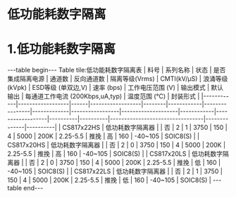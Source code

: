 # 低功能耗数字隔离
# 1.低功能耗数字隔离

---table begin---
Table tile:低功能耗数字隔离表
| 料号       | 系列名称         | 状态 | 是否集成隔离电源 | 通道数 | 反向通道数 | 隔离等级(Vrms) | CMTI(kV/μS) | 浪涌等级 (kVpk) | ESD等级 (单双边,V) | 速率 (bps) | 工作电压范围 (V) | 输出模式 | 默认输出 | 每通道工作电流 (200Kbps,uA,typ) | 温度范围 (℃) | 封装形式 |
|------------|------------------|------|------------------|--------|------------|----------------|-------------|-----------------|--------------------|------------|------------------|----------|----------|---------------------------------|--------------|----------|
| CS817x22HS | 低功耗数字隔离器 |      | 否               | 2      | 1          | 3750           | 150         | 4               | 5000               | 200K       | 2.25-5.5         | 推挽     | 高       | 160                             | -40~105      | SOIC8(S) |
| CS817x20HS | 低功耗数字隔离器 |      | 否               | 2      | 0          | 3750           | 150         | 4               | 5000               | 200K       | 2.25-5.5         | 推挽     | 高       | 160                             | -40~105      | SOIC8(S) |
| CS817x20LS | 低功耗数字隔离器 |      | 否               | 2      | 0          | 3750           | 150         | 4               | 5000               | 200K       | 2.25-5.5         | 推挽     | 低       | 160                             | -40~105      | SOIC8(S) |
| CS817x22LS | 低功耗数字隔离器 |      | 否               | 2      | 1          | 3750           | 150         | 4               | 5000               | 200K       | 2.25-5.5         | 推挽     | 低       | 160                             | -40~105      | SOIC8(S) |
---table end---